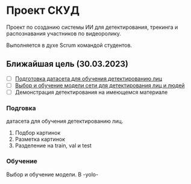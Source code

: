 # Проект СКУД
Проект по созданию системы ИИ для детектирования, трекинга и распознавания участников по видеоролику.

Выполняется в духе Scrum командой студентов.
## Ближайшая цель (30.03.2023)
- [ ] [Подготовка датасета для обучения детектированию лиц](Подгоовка)
- [ ] [Выбор и обучение модели сети для детектирования лиц и людей](Обучение)
- [ ] Демонстрация детектирования на имеющемся материале
### Подговка
датасета для обучения детектированию лиц.
1. Подбор картинок
2. Разметка картинок
3. Разделение на train, val и test
### Обучение
Выбор и обучение модели. В -yolo-
